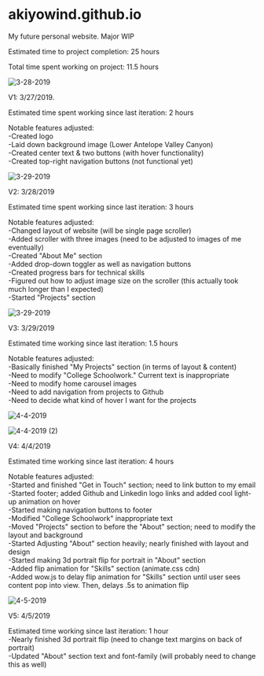 # akiyowind.github.io
My future personal website. Major WIP

Estimated time to project completion: 25 hours

Total time spent working on project: 11.5 hours

![3-28-2019](https://user-images.githubusercontent.com/14877762/55217822-ac20a480-51bd-11e9-81b3-9a9b4c22fab9.png)

V1: 3/27/2019.

Estimated time spent working since last iteration: 2 hours

Notable features adjusted:  
-Created logo  
-Laid down background image (Lower Antelope Valley Canyon)  
-Created center text & two buttons (with hover functionality)  
-Created top-right navigation buttons (not functional yet)  


![3-29-2019](https://user-images.githubusercontent.com/14877762/55218013-1afdfd80-51be-11e9-88e7-195d3a4eda2a.png)

V2: 3/28/2019

Estimated time spent working since last iteration: 3 hours

Notable features adjusted:  
-Changed layout of website (will be single page scroller)  
-Added scroller with three images (need to be adjusted to images of me eventually)  
-Created "About Me" section  
-Added drop-down toggler as well as navigation buttons  
-Created progress bars for technical skills  
-Figured out how to adjust image size on the scroller (this actually took much longer than I expected)  
-Started "Projects" section  

![3-29-2019](https://user-images.githubusercontent.com/14877762/55273860-09842680-528e-11e9-9e89-84e0c600ea4b.png)

V3: 3/29/2019

Estimated time working since last iteration: 1.5 hours

Notable features adjusted:  
-Basically finished "My Projects" section (in terms of layout & content)  
-Need to modify "College Schoolwork." Current text is inappropriate  
-Need to modify home carousel images  
-Need to add navigation from projects to Github  
-Need to decide what kind of hover I want for the projects  

![4-4-2019](https://user-images.githubusercontent.com/14877762/55649841-f646ee80-5798-11e9-919e-786cda4ce123.PNG)

![4-4-2019 (2)](https://user-images.githubusercontent.com/14877762/55649857-fe9f2980-5798-11e9-893e-5b4a87f5b9a9.PNG)

V4: 4/4/2019

Estimated time working since last iteration: 4 hours

Notable features adjusted:  
-Started and finished "Get in Touch" section; need to link button to my email  
-Started footer; added Github and Linkedin logo links and added cool light-up animation on hover  
-Started making navigation buttons to footer  
-Modified "College Schoolwork" inappropriate text  
-Moved "Projects" section to before the "About" section; need to modify the layout and background  
-Started Adjusting "About" section heavily; nearly finished with layout and design  
-Started making 3d portrait flip for portrait in "About" section  
-Added flip animation for "Skills" section (animate.css cdn)  
-Added wow.js to delay flip animation for "Skills" section until user sees content pop into view. Then, delays .5s to animation flip

![4-5-2019](https://user-images.githubusercontent.com/14877762/55664606-74c97d80-57e5-11e9-8135-062fe62480b0.PNG)

V5: 4/5/2019

Estimated time working since last iteration: 1 hour  
-Nearly finished 3d portrait flip (need to change text margins on back of portrait)  
-Updated "About" section text and font-family (will probably need to change this as well)  


